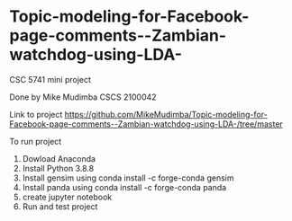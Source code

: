 # Topic-modeling-for-Facebook-page-comments--Zambian-watchdog-using-LDA-

CSC 5741 mini project

Done by Mike Mudimba CSCS 2100042

Link to project
https://github.com/MikeMudimba/Topic-modeling-for-Facebook-page-comments--Zambian-watchdog-using-LDA-/tree/master

To run project

1. Dowload Anaconda
2. Install Python 3.8.8
3. Install gensim using conda install -c forge-conda gensim
4. Install panda using  conda install -c forge-conda panda
5. create jupyter notebook
6. Run and test project

